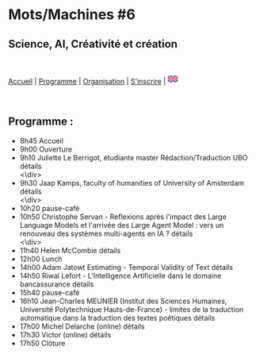 # Mots/Machines #6 
## Science, AI, Créativité et création

<br>

[Accueil](https://motsmachines.github.io/2024/fr) | [Programme](https://motsmachines.github.io/2024/fr/program) | [Organisation](https://motsmachines.github.io/2024/fr/orga) | [S'inscrire](https://motsmachines.github.io/2024/fr/registration) | [<img src="EN.png" width="20">](https://motsmachines.github.io/2024/en/program)

<br>

## Programme :

- 8h45 Accueil
- 9h00 Ouverture
- <div class="participant">9h10 Juliette Le Berrigot, étudiante master Rédaction/Traduction UBO
          <details><summary> détails </summary>aaaaaa</details> <\div>
- <div class="participant">9h30 Jaap Kamps, faculty of humanities of University of Amsterdam
          <details><summary> détails </summary>aaaaaa</details> <\div>
- 10h20 pause-café
- <div class="participant">10h50 Christophe Servan - Reflexions après l'impact des Large Language Models et l'arrivée des Large Agent Model : vers un renouveau des systèmes multi-agents en IA ?<details><summary> détails </summary>aaaaaa</details> <\div>
- 11h40 Helen McCombie <details><summary> détails </summary>
        aaaaaa
    </details>
- 12h00 Lunch
- 14h00 Adam Jatowt Estimating - Temporal Validity of Text <details><summary> détails </summary>
        aaaaaa
    </details>
- 14h50 Riwal Lefort - L'Intelligence Artificielle dans le domaine bancassurance <details><summary> détails </summary>
        aaaaaa
    </details>
- 15h40 pause-café
- 16h10 Jean-Charles MEUNIER (Institut des Sciences Humaines, Université Polytechnique Hauts-de-France) - limites de la traduction automatique dans la traduction des textes poétiques <details><summary> détails </summary>
        aaaaaa
    </details>
- 17h00 Michel Delarche (online) <details><summary> détails </summary>
        aaaaaa
    </details>
- 17h30 Victor (online) <details><summary> détails </summary>
        aaaaaa
    </details>
- 17h50 Clôture

<style>
.participant {
  display: inline;
} 
details {
  display: inline;
}
summary {
  display: inline;
}
details[open] summary {
  display: none;
}
</style> 
